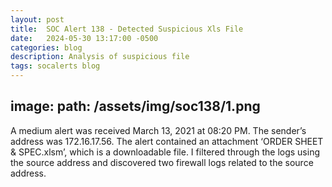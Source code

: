 ```yaml
---
layout: post
title:  SOC Alert 138 - Detected Suspicious Xls File
date:   2024-05-30 13:17:00 -0500
categories: blog
description: Analysis of suspicious file
tags: socalerts blog
---
```



image:
 path: /assets/img/soc138/1.png
---

A medium alert was received March 13, 2021 at 08:20 PM. The sender’s address was 172.16.17.56. The alert contained an attachment ‘ORDER SHEET & SPEC.xlsm’, which is a downloadable file. I filtered through the logs using the source address and discovered two firewall logs related to the source address.
